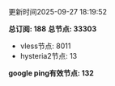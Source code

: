 更新时间2025-09-27 18:19:52

**总订阅: 188**
**总节点: 33303**
- vless节点: 8011
- hysteria2节点: 13

**google ping有效节点: 132**
